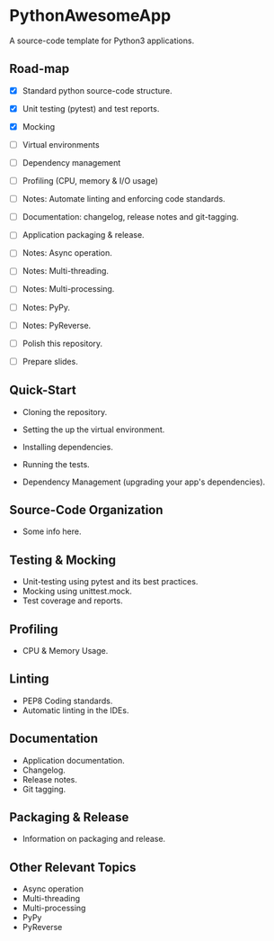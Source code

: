 # PythonAwesomeApp
A source-code template for Python3 applications.

## Road-map
- [x] Standard python source-code structure.
- [x] Unit testing (pytest) and test reports.
- [x] Mocking
- [ ] Virtual environments
- [ ] Dependency management
- [ ] Profiling (CPU, memory & I/O usage)
- [ ] Notes: Automate linting and enforcing code standards.
- [ ] Documentation: changelog, release notes and git-tagging.
- [ ] Application packaging & release.
- [ ] Notes: Async operation.
- [ ] Notes: Multi-threading.
- [ ] Notes: Multi-processing.
- [ ] Notes: PyPy.
- [ ] Notes: PyReverse.
- [ ] Polish this repository.
- [ ] Prepare slides.


## Quick-Start
* Cloning the repository.
* Setting the up the virtual environment.
* Installing dependencies.
* Running the tests.

* Dependency Management (upgrading your app's dependencies).

## Source-Code Organization
* Some info here.

## Testing & Mocking
* Unit-testing using pytest and its best practices.
* Mocking using unittest.mock.
* Test coverage and reports.

## Profiling
* CPU & Memory Usage.

## Linting
* PEP8 Coding standards.
* Automatic linting in the IDEs.

## Documentation
* Application documentation.
* Changelog.
* Release notes.
* Git tagging.

## Packaging & Release
* Information on packaging and release.

## Other Relevant Topics
* Async operation
* Multi-threading
* Multi-processing
* PyPy
* PyReverse
